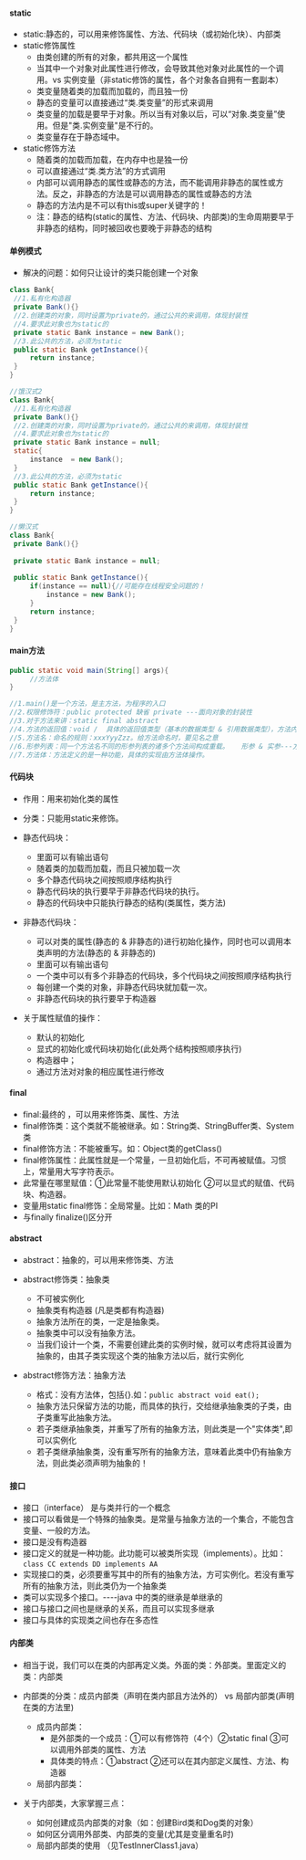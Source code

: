 #### static
   - static:静态的，可以用来修饰属性、方法、代码块（或初始化块）、内部类
   - static修饰属性
      - 由类创建的所有的对象，都共用这一个属性
      - 当其中一个对象对此属性进行修改，会导致其他对象对此属性的一个调用。vs 实例变量（非static修饰的属性，各个对象各自拥有一套副本）
      - 类变量随着类的加载而加载的，而且独一份
      - 静态的变量可以直接通过“类.类变量”的形式来调用
      - 类变量的加载是要早于对象。所以当有对象以后，可以“对象.类变量”使用。但是"类.实例变量"是不行的。
      - 类变量存在于静态域中。
   - static修饰方法
      - 随着类的加载而加载，在内存中也是独一份
      - 可以直接通过“类.类方法”的方式调用
      - 内部可以调用静态的属性或静态的方法，而不能调用非静态的属性或方法。反之，非静态的方法是可以调用静态的属性或静态的方法
      - 静态的方法内是不可以有this或super关键字的！
      - 注：静态的结构(static的属性、方法、代码块、内部类)的生命周期要早于非静态的结构，同时被回收也要晚于非静态的结构
#### 单例模式
   - 解决的问题：如何只让设计的类只能创建一个对象
   ```java
   class Bank{
   	//1.私有化构造器
   	private Bank(){}
   	//2.创建类的对象，同时设置为private的，通过公共的来调用，体现封装性
   	//4.要求此对象也为static的
   	private static Bank instance = new Bank();
   	//3.此公共的方法，必须为static 
   	public static Bank getInstance(){
   		return instance;	
   	}
   }
   
   //饿汉式2
   class Bank{
   	//1.私有化构造器
   	private Bank(){}
   	//2.创建类的对象，同时设置为private的，通过公共的来调用，体现封装性
   	//4.要求此对象也为static的
   	private static Bank instance = null;
   	static{
   		instance  = new Bank();	
   	}
   	//3.此公共的方法，必须为static 
   	public static Bank getInstance(){
   		return instance;	
   	}
   }
   
   //懒汉式
   class Bank{
   	private Bank(){}
   	
   	private static Bank instance = null;
   	
   	public static Bank getInstance(){
   		if(instance == null){//可能存在线程安全问题的！
   			instance = new Bank();		
   		}	
   		return instance;
   	}
   }
   ```
#### main方法
```java
public static void main(String[] args){
     //方法体     
}

//1.main()是一个方法，是主方法，为程序的入口
//2.权限修饰符：public protected 缺省 private ---面向对象的封装性
//3.对于方法来讲：static final abstract 
//4.方法的返回值：void /  具体的返回值类型（基本的数据类型 & 引用数据类型），方法内部一定要有return
//5.方法名：命名的规则：xxxYyyZzz。给方法命名时，要见名之意
//6.形参列表：同一个方法名不同的形参列表的诸多个方法间构成重载。   形参 & 实参---方法的参数传递机制：值传递
//7.方法体：方法定义的是一种功能，具体的实现由方法体操作。
```
#### 代码块
   - 作用：用来初始化类的属性
   - 分类：只能用static来修饰。
   - 静态代码块：
      - 里面可以有输出语句
      - 随着类的加载而加载，而且只被加载一次
      - 多个静态代码块之间按照顺序结构执行
      - 静态代码块的执行要早于非静态代码块的执行。
      - 静态的代码块中只能执行静态的结构(类属性，类方法)
    
   - 非静态代码块：
      - 可以对类的属性(静态的 & 非静态的)进行初始化操作，同时也可以调用本类声明的方法(静态的 & 非静态的)
      - 里面可以有输出语句
      - 一个类中可以有多个非静态的代码块，多个代码块之间按照顺序结构执行
      - 每创建一个类的对象，非静态代码块就加载一次。
      - 非静态代码块的执行要早于构造器
     
   - 关于属性赋值的操作：
      - 默认的初始化
      - 显式的初始化或代码块初始化(此处两个结构按照顺序执行) 
      - 构造器中；
      - 通过方法对对象的相应属性进行修改
#### final
   - final:最终的 ，可以用来修饰类、属性、方法
   - final修饰类：这个类就不能被继承。如：String类、StringBuffer类、System类
   - final修饰方法：不能被重写。如：Object类的getClass()
   - final修饰属性：此属性就是一个常量，一旦初始化后，不可再被赋值。习惯上，常量用大写字符表示。
   - 此常量在哪里赋值：①此常量不能使用默认初始化 ②可以显式的赋值、代码块、构造器。
   - 变量用static final修饰：全局常量。比如：Math 类的PI
   - 与finally finalize()区分开
#### abstract
   - abstract：抽象的，可以用来修饰类、方法
   - abstract修饰类：抽象类
      - 不可被实例化
      - 抽象类有构造器 (凡是类都有构造器)
      - 抽象方法所在的类，一定是抽象类。
      - 抽象类中可以没有抽象方法。
      - 当我们设计一个类，不需要创建此类的实例时候，就可以考虑将其设置为抽象的，由其子类实现这个类的抽象方法以后，就行实例化
     
   - abstract修饰方法：抽象方法
      - 格式：没有方法体，包括{}.如：`public abstract void eat();`
      - 抽象方法只保留方法的功能，而具体的执行，交给继承抽象类的子类，由子类重写此抽象方法。
      - 若子类继承抽象类，并重写了所有的抽象方法，则此类是一个"实体类",即可以实例化
      - 若子类继承抽象类，没有重写所有的抽象方法，意味着此类中仍有抽象方法，则此类必须声明为抽象的！
#### 接口
   - 接口（interface）  是与类并行的一个概念
   - 接口可以看做是一个特殊的抽象类。是常量与抽象方法的一个集合，不能包含变量、一般的方法。
   - 接口是没有构造器
   - 接口定义的就是一种功能。此功能可以被类所实现（implements）。比如：`class CC extends DD implements AA`
   - 实现接口的类，必须要重写其中的所有的抽象方法，方可实例化。若没有重写所有的抽象方法，则此类仍为一个抽象类
   - 类可以实现多个接口。----java 中的类的继承是单继承的
   - 接口与接口之间也是继承的关系，而且可以实现多继承
   - 接口与具体的实现类之间也存在多态性
#### 内部类
   - 相当于说，我们可以在类的内部再定义类。外面的类：外部类。里面定义的类：内部类
   - 内部类的分类：成员内部类（声明在类内部且方法外的）  vs 局部内部类(声明在类的方法里)
      - 成员内部类：
         - 是外部类的一个成员：①可以有修饰符（4个）②static final ③可以调用外部类的属性、方法
         - 具体类的特点：①abstract ②还可以在其内部定义属性、方法、构造器
      - 局部内部类：
   
  - 关于内部类，大家掌握三点：
     - 如何创建成员内部类的对象（如：创建Bird类和Dog类的对象）
     - 如何区分调用外部类、内部类的变量(尤其是变量重名时)
     - 局部内部类的使用 （见TestInnerClass1.java）      